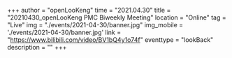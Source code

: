 ﻿+++
author = "openLooKeng"
time = "2021.04.30" 
title = "20210430_openLooKeng PMC Biweekly Meeting" 
location = "Online" 
tag = "Live"
img = "./events/2021-04-30/banner.jpg" 
img_mobile = './events/2021-04-30/banner.jpg'
link = "https://www.bilibili.com/video/BV1bQ4y1o74f"
eventtype = "lookBack"
description = ""
+++

